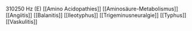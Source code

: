 310250 Hz (E)
[[Amino Acidopathies]]
[[Aminosäure-Metabolismus]]
[[Angiitis]]
[[Balanitis]]
[[Ileotyphus]]
[[Trigeminusneuralgie]]
[[Typhus]]
[[Vaskulitis]]